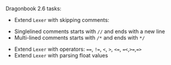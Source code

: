 Dragonbook 2.6 tasks:
* Extend `Lexer` with skipping comments:
- Singlelined comments starts with `//` and ends with a new line
- Multi-lined comments starts with `/*` and ends with `*/`
* Extend `Lexer` with operators: `==`, `!=`, `<`, `>`, `<=`, `=<`,`>=`,`=>`
* Extend `Lexer` with parsing float values
